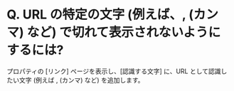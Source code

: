 # Q. URL の特定の文字 (例えば、, (カンマ) など) で切れて表示されないようにするには?

プロパティの \[リンク\] ページを表示し、\[認識する文字\] に、URL として認識したい文字 (例えば , (カンマ) など) を追加します。
